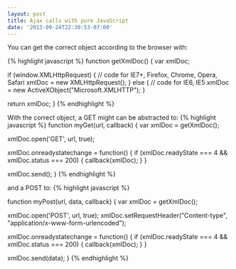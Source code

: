 ```yaml
---
layout: post
title: Ajax calls with pure JavaScript
date: '2013-09-24T22:30:53-07:00'
---
```

<span>You can get the correct object according to the browser with:</span>

{% highlight javascript %}
function getXmlDoc() {
  var xmlDoc;

  if (window.XMLHttpRequest) {
    // code for IE7+, Firefox, Chrome, Opera, Safari
    xmlDoc = new XMLHttpRequest();
  }
  else {
    // code for IE6, IE5
    xmlDoc = new ActiveXObject("Microsoft.XMLHTTP");
  }

  return xmlDoc;
}
{% endhighlight %}

<span>With the correct object, a GET might can be abstracted to:</span>
{% highlight javascript %}
function myGet(url, callback) {
  var xmlDoc = getXmlDoc();

  xmlDoc.open('GET', url, true);

  xmlDoc.onreadystatechange = function() {
    if (xmlDoc.readyState === 4 && xmlDoc.status === 200) {
      callback(xmlDoc);
    }
  }

  xmlDoc.send();
}
{% endhighlight %}

<span>and a POST to:</span>
{% highlight javascript %}

function myPost(url, data, callback) {
  var xmlDoc = getXmlDoc();

  xmlDoc.open('POST', url, true);
  xmlDoc.setRequestHeader("Content-type", "application/x-www-form-urlencoded");

  xmlDoc.onreadystatechange = function() {
    if (xmlDoc.readyState === 4 && xmlDoc.status === 200) {
      callback(xmlDoc);
    }
  }

  xmlDoc.send(data);
}
{% endhighlight %}
